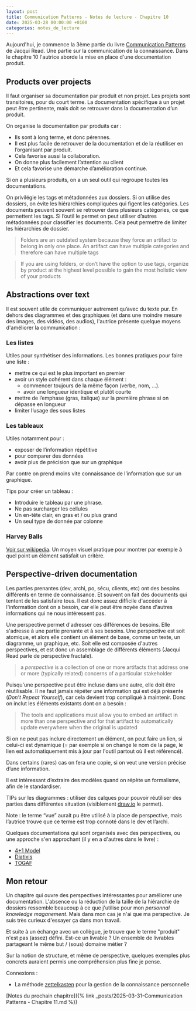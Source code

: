 ```yaml
---
layout: post
title: Communication Patterns - Notes de lecture - Chapitre 10
date: 2025-03-28 00:00:00 +0100
categories: notes_de_lecture
---
```

Aujourd'hui, je commence la 3ème partie du livre [Communication Patterns](https://communicationpatternsbook.com/) de Jacqui Read. 
Une partie sur la communication de la connaissance. 
Dans le chapitre 10 l'autrice aborde la mise en place d'une documentation produit. 

## Products over projects
Il faut organiser sa documentation par produit et non projet. 
Les projets sont transitoires, pour du court terme. 
La documentation spécifique à un projet peut être pertinente, mais doit se retrouver dans la documentation d’un produit. 

On organise la documentation par produits car : 
* Ils sont à long terme, et donc pérennes.  
* Il est plus facile de retrouver de la documentation et de la réutiliser en l’organisant par produit. 
* Cela favorise aussi la collaboration. 
* On donne plus facilement l’attention au client 
* Et cela favorise une démarche d’amélioration continue. 

Si on a plusieurs produits, on a un seul outil qui regroupe toutes les documentations. 

On privilégie les tags et métadonnées aux dossiers. 
Si on utilise des dossiers, on évite les hiérarchies compliquées qui figent les catégories. 
Les documents peuvent souvent se retrouver dans plusieurs catégories, ce que permettent les tags. 
Si l’outil le permet on peut utiliser d’autres métadonnées pour classifier les documents. 
Cela peut permettre de limiter les hiérarchies de dossier. 

> Folders are an outdated system because they force an artifact to belong in only one place. An artifact can have multiple categories and therefore can have multiple tags 

> If you are using folders, or don’t have the option to use tags, organize by product at the highest level possible to gain the most holistic view of your products

## Abstractions over text
Il est souvent utile de communiquer autrement qu’avec du texte pur. 
En dehors des diagrammes et des graphiques (et dans une moindre mesure des images, des vidéos, des audios), l'autrice présente quelque moyens d'améliorer la communication : 

### Les listes
Utiles pour synthétiser des informations. 
Les bonnes pratiques pour faire une liste : 
- mettre ce qui est le plus important en premier
- avoir un style cohérent dans chaque élément :
    - commencer toujours de la même façon (verbe, nom, …).
    - avoir une longueur identique et plutôt courte
- mettre de l’emphase (gras, italique) sur la première phrase si on dépasse en longueur
- limiter l’usage des sous listes

### Les tableaux
Utiles notamment pour : 
- exposer de l’information répétitive
- pour comparer des données
- avoir plus de précision que sur un graphique

Par contre on prend moins vite connaissance de l’information que sur un graphique. 

Tips pour créer un tableau : 
- Introduire le tableau par une phrase.
- Ne pas surcharger les cellules
- Un en-tête clair, en gras et / ou plus grand
- Un seul type de donnée par colonne

### Harvey Balls
[Voir sur wikipedia](https://en.wikipedia.org/wiki/Harvey_balls). 
Un moyen visuel pratique pour montrer par exemple à quel point un élément satisfait un critère. 

## Perspective-driven documentation
Les parties prenantes (dev, archi, po, sécu, clients, etc) ont des besoins différents en terme de connaissance. 
Et souvent on fait des documents qui tentent de les satisfaire tous. 
Il est donc assez difficile d'accéder à l'information dont on a besoin, car elle peut être noyée dans d'autres informations qui ne nous intéressent pas. 

Une perspective permet d'adresser ces différences de besoins. 
Elle s'adresse à une partie prenante et à ses besoins. 
Une perspective est soit atomique, et alors elle contient un élément de base, comme un texte, un diagramme, un graphique, etc. 
Soit elle est composée d'autres perspectives, et est donc un assemblage de différents éléments (Jacqui Read parle de perspective fractale). 

> a *perspective* is a collection of one or more artifacts that address one or more (typically related) concerns of a particular stakeholder

Puisqu'une perspective peut être incluse dans une autre, elle doit être réutilisable. 
Il ne faut jamais répéter une information qui est déjà présente (_Don’t Repeat Yourself_), car cela devient trop compliqué à maintenir. 
Donc on inclut les éléments existants dont on a besoin :

> The tools and applications must allow you to embed an artifact in more than one perspective and for that artifact to automatically update everywhere when the original is updated 

Si on ne peut pas inclure directement un élément, on peut faire un lien, si celui-ci est dynamique (= par exemple si on change le nom de la page, le lien est automatiquement mis à jour par l'outil partout où il est référencé). 

Dans certains (rares) cas on fera une copie, si on veut une version précise d’une information. 

Il est intéressant d’extraire des modèles quand on répète un formalisme, afin de le standardiser. 

TIPs sur les diagrammes : utiliser des calques pour pouvoir réutiliser des parties dans différentes situation (visiblement [draw.io](http://draw.io) le permet). 

Note : le terme “vue” aurait pu être utilisé à la place de perspective, mais l’autrice trouve que ce terme est trop connoté dans le dev et l’archi. 

Quelques documentations qui sont organisés avec des perspectives, ou une approche s'en approchant (il y en a d'autres dans le livre) : 
* [4+1 Model](https://en.wikipedia.org/wiki/4%2B1_architectural_view_model)
* [Diatixis](https://diataxis.fr/) 
* [TOGAF](https://www.opengroup.org/togaf/series-guides)

## Mon retour
Un chapitre qui ouvre des perspectives intéressantes pour améliorer une documentation. 
L'absence ou la réduction de la taille de la hiérarchie de dossiers ressemble beaucoup à ce que j'utilise pour mon _personnal knowledge maganement_. 
Mais dans mon cas je n'ai que ma perspective. 
Je suis très curieux d'essayer ça dans mon travail. 

Et suite à un échange avec un collègue, je trouve que le terme "produit" n'est pas (assez) défini. 
Est-ce un livrable ? 
Un ensemble de livrables partageant le même but / (sous) domaine métier ? 

Sur la notion de structure, et même de perspective, quelques exemples plus concrets auraient permis une compréhension plus fine je pense. 

Connexions : 
* La méthode [zettelkasten](https://fr.wikipedia.org/wiki/Zettelkasten) pour la gestion de la connaissance personnelle

[Notes du prochain chapitre]({% link _posts/2025-03-31-Communication Patterns - Chapitre 11.md %})
